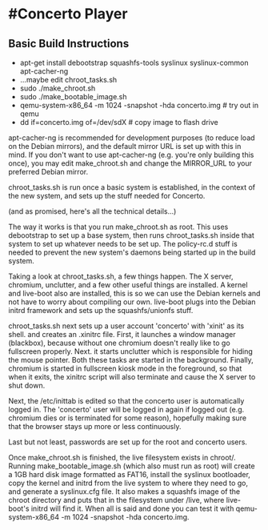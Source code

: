 #Concerto Player
===============

## Basic Build Instructions
* apt-get install debootstrap squashfs-tools syslinux syslinux-common apt-cacher-ng
* ...maybe edit chroot_tasks.sh
* sudo ./make_chroot.sh
* sudo ./make_bootable_image.sh
* qemu-system-x86_64 -m 1024 -snapshot -hda concerto.img # try out in qemu
* dd if=concerto.img of=/dev/sdX # copy image to flash drive

apt-cacher-ng is recommended for development purposes (to reduce load on the Debian mirrors), and the default mirror URL is set up with this in mind. If you don't want to use apt-cacher-ng (e.g. you're only building this once), you may edit make_chroot.sh and change the MIRROR_URL to your preferred Debian mirror.

chroot_tasks.sh is run once a basic system is established, in the context of the new system, and sets up the stuff needed for Concerto.

(and as promised, here's all the technical details...)

The way it works is that you run make_chroot.sh as root. This uses debootstrap to set up a base system, then runs chroot_tasks.sh inside that system to set up whatever needs to be set up. The policy-rc.d stuff is needed to prevent the new system's daemons being started up in the build system.

Taking a look at chroot_tasks.sh, a few things happen. The X server, chromium, unclutter, and a few other useful things are installed. A kernel and live-boot also are installed, this is so we can use the Debian kernels and not have to worry about compiling our own. live-boot plugs into the Debian initrd framework and sets up the squashfs/unionfs stuff. 

chroot_tasks.sh next sets up a user account 'concerto' with 'xinit' as its shell. and creates an .xinitrc file. First, it launches a window manager (blackbox), because without one chromium doesn't really like to go fullscreen properly. Next. it starts unclutter which is responsible for hiding the mouse pointer. Both these tasks are started in the background. Finally, chromium is started in fullscreen kiosk mode in the foreground, so that when it exits, the xinitrc script will also terminate and cause the X server to shut down.

Next, the /etc/inittab is edited so that the concerto user is automatically logged in. The 'concerto' user will be logged in again if logged out (e.g. chromium dies or is terminated for some reason), hopefully making sure that the browser stays up more or less continuously.

Last but not least, passwords are set up for the root and concerto users.

Once make_chroot.sh is finished, the live filesystem exists in chroot/. Running make_bootable_image.sh (which also must run as root) will create a 1GB hard disk image formatted as FAT16, install the syslinux bootloader, copy the kernel and initrd from the live system to where they need to go, and generate a syslinux.cfg file. It also makes a squashfs image of the chroot directory and puts that in the filesystem under /live, where live-boot's initrd will find it. When all is said and done you can test it with qemu-system-x86_64 -m 1024 -snapshot -hda concerto.img.


